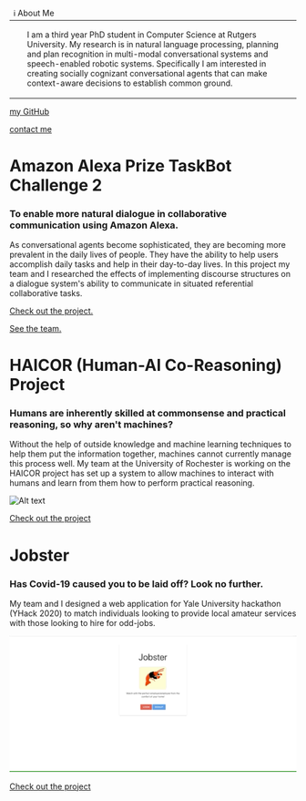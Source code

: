 <table>
  <thead>
    <tr>
      <td align="left">
        ℹ️ About Me
      </td>
    </tr>
  </thead>
  <tbody>
    <tr>
      <td>
        <ul>
          <p>I am a third year PhD student in Computer Science at Rutgers University. My research is in natural language processing, planning and plan recognition in multi-modal conversational systems and speech-enabled robotic systems. Specifically I am interested in creating socially cognizant conversational agents that can make context-aware decisions to establish common ground.</p>
        </ul>
      </td>
    </tr>
  </tbody>
</table>

<a href="https://github.com/R-Magnotti">my GitHub</a>

[contact me](mailto:richard.magnotti@rutgers.edu)

# **Amazon Alexa Prize TaskBot Challenge 2**
### To enable more natural dialogue in collaborative communication using Amazon Alexa.
As conversational agents become sophisticated, they are becoming more prevalent in the daily lives of people. They have the ability to help users accomplish daily tasks and help in their day-to-day lives. In this project my team and I researched the effects of implementing discourse structures on a dialogue system's ability to communicate in situated referential collaborative tasks.

<a href="https://www.amazon.science/alexa-prize/proceedings/diwbot-a-cooking-and-diy-conversation-guidance-system">Check out the project.</a>

<a href="https://www.amazon.science/alexa-prize/teams/diwbot-taskbot-challenge-2">See the team.</a>

# **HAICOR (Human-AI Co-Reasoning) Project**
### Humans are inherently skilled at commonsense and practical reasoning, so why aren't machines? 
Without the help of outside knowledge and machine learning techniques to help them put the information together, machines cannot currently manage this process well. My team at the University of Rochester is working on the HAICOR project has set up a system to allow machines to interact with humans and learn from them how to perform practical reasoning.

![Alt text](/HAICOR_Demo.gif?raw=true "Demonstration of signing up and logging in")

<a href="https://github.com/R-Magnotti/HAICOR">Check out the project</a>

# **Jobster**
### Has Covid-19 caused you to be laid off? Look no further.
My team and I designed a web application for Yale University hackathon (YHack 2020) to match individuals looking to provide local amateur services with those looking to hire for odd-jobs.

![Alt text](/demo.gif?raw=true "Demonstration of signing up and logging in")

<a href="https://github.com/R-Magnotti/jobster">Check out the project</a>




